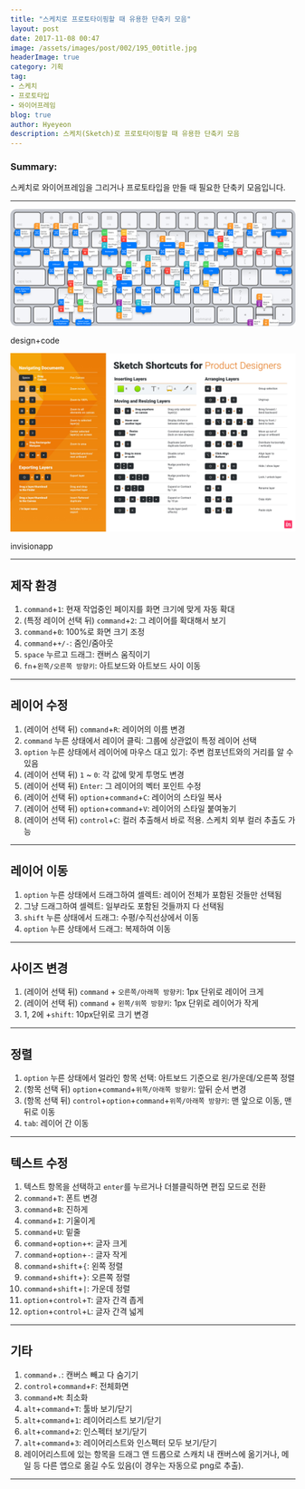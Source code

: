 ```yaml
---
title: "스케치로 프로토타이핑할 때 유용한 단축키 모음"
layout: post
date: 2017-11-08 00:47
image: /assets/images/post/002/195_00title.jpg
headerImage: true
category: 기획
tag:
- 스케치
- 프로토타입
- 와이어프레임
blog: true
author: Hyeyeon
description: 스케치(Sketch)로 프로토타이핑할 때 유용한 단축키 모음
---
```


### Summary:

스케치로 와이어프레임을 그리거나 프로토타입을 만들 때 필요한 단축키 모음입니다.

---

![pic1](/assets/images/post/002/195_01.png)
<figcaption class="caption">design+code</figcaption>

![pic1](/assets/images/post/002/195_02.jpg)
<figcaption class="caption">invisionapp</figcaption>

---

## 제작 환경

1. `command`+`1`: 현재 작업중인 페이지를 화면 크기에 맞게 자동 확대
2. (특정 레이어 선택 뒤) `command`+`2`: 그 레이어를 확대해서 보기
3. `command`+`0`: 100%로 화면 크기 조정
4. `command`+`+/-`: 줌인/줌아웃
5. `space` 누르고 드래그: 캔버스 움직이기
6. `fn`+`왼쪽/오른쪽 방향키`: 아트보드와 아트보드 사이 이동

---

## 레이어 수정

1. (레이어 선택 뒤) `command`+`R`: 레이어의 이름 변경
2. `command` 누른 상태에서 레이어 클릭: 그룹에 상관없이 특정 레이어 선택
3. `option` 누른 상태에서 레이어에 마우스 대고 있기: 주변 컴포넌트와의 거리를 알 수 있음
4. (레이어 선택 뒤) `1` ~ `0`: 각 값에 맞게 투명도 변경
5. (레이어 선택 뒤) `Enter`: 그 레이어의 벡터 포인트 수정
6. (레이어 선택 뒤) `option`+`command`+`C`: 레이어의 스타일 복사
7. (레이어 선택 뒤) `option`+`command`+`V`: 레이어의 스타일 붙여놓기
8. (레이어 선택 뒤) `control`+`C`: 컬러 추출해서 바로 적용. 스케치 외부 컬러 추출도 가능

---

## 레이어 이동

1. `option` 누른 상태에서 드래그하여 셀렉트: 레이어 전체가 포함된 것들만 선택됨
2. 그냥 드래그하여 셀렉트: 일부라도 포함된 것들까지 다 선택됨
3. `shift` 누른 상태에서 드래그: 수평/수직선상에서 이동
4. `option` 누른 상태에서 드래그: 복제하여 이동

---

## 사이즈 변경

1. (레이어 선택 뒤) `command` + `오른쪽/아래쪽 방향키`: 1px 단위로 레이어 크게
2. (레이어 선택 뒤) `command` + `왼쪽/위쪽 방향키`: 1px 단위로 레이어가 작게
3. 1, 2에 +`shift`: 10px단위로 크기 변경

---

## 정렬

1. `option` 누른 상태에서 얼라인 항목 선택: 아트보드 기준으로 왼/가운데/오른쪽 정렬
2. (항목 선택 뒤) `option`+`command`+`위쪽/아래쪽 방향키`: 앞뒤 순서 변경
3. (항목 선택 뒤) `control`+`option`+`command`+`위쪽/아래쪽 방향키`: 맨 앞으로 이동, 맨 뒤로 이동
4. `tab`: 레이어 간 이동

---

## 텍스트 수정

1. 텍스트 항목을 선택하고 `enter`를 누르거나 더블클릭하면 편집 모드로 전환
2. `command`+`T`: 폰트 변경
3. `command`+`B`: 진하게
4. `command`+`I`: 기울이게
5. `command`+`U`: 밑줄
6. `command`+`option`+`+`: 글자 크게
7. `command`+`option`+`-`: 글자 작게
8. `command`+`shift`+`{`: 왼쪽 정렬
9. `command`+`shift`+`}`: 오른쪽 정렬
10. `command`+`shift`+`|`: 가운데 정렬
11. `option`+`control`+`T`: 글자 간격 좁게
12. `option`+`control`+`L`: 글자 간격 넓게

---

## 기타

1. `command`+`.`: 캔버스 빼고 다 숨기기
2. `control`+`command`+`F`: 전체화면
3. `command`+`M`: 최소화
4. `alt`+`command`+`T`: 툴바 보기/닫기
5. `alt`+`command`+`1`: 레이어리스트 보기/닫기
6. `alt`+`command`+`2`: 인스펙터 보기/닫기
7. `alt`+`command`+`3`: 레이어리스트와 인스펙터 모두 보기/닫기
8. 레이어리스트에 있는 항목을 드래그 앤 드롭으로 스캐치 내 캔버스에 옮기거나, 메일 등 다른 앱으로 옮길 수도 있음(이 경우는 자동으로 png로 추출).

---
